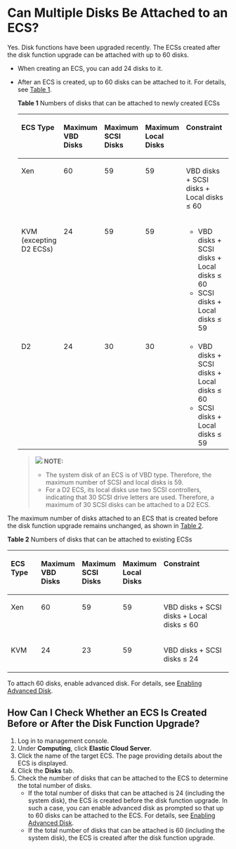 # Can Multiple Disks Be Attached to an ECS?<a name="EN-US_TOPIC_0018073215"></a>

Yes. Disk functions have been upgraded recently. The ECSs created after the disk function upgrade can be attached with up to 60 disks.

-   When creating an ECS, you can add 24 disks to it.
-   After an ECS is created, up to 60 disks can be attached to it. For details, see  [Table 1](#table132723712109).

    **Table  1**  Numbers of disks that can be attached to newly created ECSs

    <a name="table132723712109"></a>
    <table><thead align="left"><tr id="row02721979101"><th class="cellrowborder" valign="top" width="15.841584158415841%" id="mcps1.2.6.1.1"><p id="p027217761015"><a name="p027217761015"></a><a name="p027217761015"></a>ECS Type</p>
    </th>
    <th class="cellrowborder" valign="top" width="13.861386138613863%" id="mcps1.2.6.1.2"><p id="p917894151219"><a name="p917894151219"></a><a name="p917894151219"></a>Maximum VBD Disks</p>
    </th>
    <th class="cellrowborder" valign="top" width="13.861386138613863%" id="mcps1.2.6.1.3"><p id="p152727719108"><a name="p152727719108"></a><a name="p152727719108"></a>Maximum SCSI Disks</p>
    </th>
    <th class="cellrowborder" valign="top" width="14.85148514851485%" id="mcps1.2.6.1.4"><p id="p12723714105"><a name="p12723714105"></a><a name="p12723714105"></a>Maximum Local Disks</p>
    </th>
    <th class="cellrowborder" valign="top" width="41.584158415841586%" id="mcps1.2.6.1.5"><p id="p6373121871215"><a name="p6373121871215"></a><a name="p6373121871215"></a>Constraint</p>
    </th>
    </tr>
    </thead>
    <tbody><tr id="row92722781013"><td class="cellrowborder" valign="top" width="15.841584158415841%" headers="mcps1.2.6.1.1 "><p id="p19272177171019"><a name="p19272177171019"></a><a name="p19272177171019"></a>Xen</p>
    </td>
    <td class="cellrowborder" valign="top" width="13.861386138613863%" headers="mcps1.2.6.1.2 "><p id="p327217161014"><a name="p327217161014"></a><a name="p327217161014"></a>60</p>
    </td>
    <td class="cellrowborder" valign="top" width="13.861386138613863%" headers="mcps1.2.6.1.3 "><p id="p1727287171014"><a name="p1727287171014"></a><a name="p1727287171014"></a>59</p>
    </td>
    <td class="cellrowborder" valign="top" width="14.85148514851485%" headers="mcps1.2.6.1.4 "><p id="p4272187101010"><a name="p4272187101010"></a><a name="p4272187101010"></a>59</p>
    </td>
    <td class="cellrowborder" valign="top" width="41.584158415841586%" headers="mcps1.2.6.1.5 "><p id="p627207101011"><a name="p627207101011"></a><a name="p627207101011"></a>VBD disks + SCSI disks + Local disks ≤ 60</p>
    </td>
    </tr>
    <tr id="row132721977109"><td class="cellrowborder" valign="top" width="15.841584158415841%" headers="mcps1.2.6.1.1 "><p id="p827212711020"><a name="p827212711020"></a><a name="p827212711020"></a>KVM (excepting D2 ECSs)</p>
    </td>
    <td class="cellrowborder" valign="top" width="13.861386138613863%" headers="mcps1.2.6.1.2 "><p id="p132721174105"><a name="p132721174105"></a><a name="p132721174105"></a>24</p>
    </td>
    <td class="cellrowborder" valign="top" width="13.861386138613863%" headers="mcps1.2.6.1.3 "><p id="p192721675101"><a name="p192721675101"></a><a name="p192721675101"></a>59</p>
    </td>
    <td class="cellrowborder" valign="top" width="14.85148514851485%" headers="mcps1.2.6.1.4 "><p id="p1427216719100"><a name="p1427216719100"></a><a name="p1427216719100"></a>59</p>
    </td>
    <td class="cellrowborder" valign="top" width="41.584158415841586%" headers="mcps1.2.6.1.5 "><a name="ul2906196141610"></a><a name="ul2906196141610"></a><ul id="ul2906196141610"><li>VBD disks + SCSI disks + Local disks ≤ 60</li><li>SCSI disks + Local disks ≤ 59</li></ul>
    </td>
    </tr>
    <tr id="row927215717107"><td class="cellrowborder" valign="top" width="15.841584158415841%" headers="mcps1.2.6.1.1 "><p id="p122725791017"><a name="p122725791017"></a><a name="p122725791017"></a>D2</p>
    </td>
    <td class="cellrowborder" valign="top" width="13.861386138613863%" headers="mcps1.2.6.1.2 "><p id="p152726711019"><a name="p152726711019"></a><a name="p152726711019"></a>24</p>
    </td>
    <td class="cellrowborder" valign="top" width="13.861386138613863%" headers="mcps1.2.6.1.3 "><p id="p82725711108"><a name="p82725711108"></a><a name="p82725711108"></a>30</p>
    </td>
    <td class="cellrowborder" valign="top" width="14.85148514851485%" headers="mcps1.2.6.1.4 "><p id="p1827218718109"><a name="p1827218718109"></a><a name="p1827218718109"></a>30</p>
    </td>
    <td class="cellrowborder" valign="top" width="41.584158415841586%" headers="mcps1.2.6.1.5 "><a name="ul112430493112"></a><a name="ul112430493112"></a><ul id="ul112430493112"><li>VBD disks + SCSI disks + Local disks ≤ 60</li><li>SCSI disks + Local disks ≤ 59</li></ul>
    </td>
    </tr>
    </tbody>
    </table>

    >![](/images/icon-note.gif) **NOTE:**   
    >-   The system disk of an ECS is of VBD type. Therefore, the maximum number of SCSI and local disks is 59.  
    >-   For a D2 ECS, its local disks use two SCSI controllers, indicating that 30 SCSI drive letters are used. Therefore, a maximum of 30 SCSI disks can be attached to a D2 ECS.  


The maximum number of disks attached to an ECS that is created before the disk function upgrade remains unchanged, as shown in  [Table 2](#table560419017214).

**Table  2**  Numbers of disks that can be attached to existing ECSs

<a name="table560419017214"></a>
<table><thead align="left"><tr id="row6604130162112"><th class="cellrowborder" valign="top" width="16.161616161616163%" id="mcps1.2.6.1.1"><p id="p4131938142112"><a name="p4131938142112"></a><a name="p4131938142112"></a>ECS Type</p>
</th>
<th class="cellrowborder" valign="top" width="14.141414141414144%" id="mcps1.2.6.1.2"><p id="p1513133811212"><a name="p1513133811212"></a><a name="p1513133811212"></a>Maximum VBD Disks</p>
</th>
<th class="cellrowborder" valign="top" width="13.131313131313133%" id="mcps1.2.6.1.3"><p id="p181311438122113"><a name="p181311438122113"></a><a name="p181311438122113"></a>Maximum SCSI Disks</p>
</th>
<th class="cellrowborder" valign="top" width="15.151515151515152%" id="mcps1.2.6.1.4"><p id="p181312038112118"><a name="p181312038112118"></a><a name="p181312038112118"></a>Maximum Local Disks</p>
</th>
<th class="cellrowborder" valign="top" width="41.41414141414141%" id="mcps1.2.6.1.5"><p id="p19146103818212"><a name="p19146103818212"></a><a name="p19146103818212"></a>Constraint</p>
</th>
</tr>
</thead>
<tbody><tr id="row1860480112111"><td class="cellrowborder" valign="top" width="16.161616161616163%" headers="mcps1.2.6.1.1 "><p id="p15636044182114"><a name="p15636044182114"></a><a name="p15636044182114"></a>Xen</p>
</td>
<td class="cellrowborder" valign="top" width="14.141414141414144%" headers="mcps1.2.6.1.2 "><p id="p1960410182120"><a name="p1960410182120"></a><a name="p1960410182120"></a>60</p>
</td>
<td class="cellrowborder" valign="top" width="13.131313131313133%" headers="mcps1.2.6.1.3 "><p id="p146044012211"><a name="p146044012211"></a><a name="p146044012211"></a>59</p>
</td>
<td class="cellrowborder" valign="top" width="15.151515151515152%" headers="mcps1.2.6.1.4 "><p id="p14604105212"><a name="p14604105212"></a><a name="p14604105212"></a>59</p>
</td>
<td class="cellrowborder" valign="top" width="41.41414141414141%" headers="mcps1.2.6.1.5 "><p id="p106049018217"><a name="p106049018217"></a><a name="p106049018217"></a>VBD disks + SCSI disks + Local disks ≤ 60</p>
</td>
</tr>
<tr id="row1060413042110"><td class="cellrowborder" valign="top" width="16.161616161616163%" headers="mcps1.2.6.1.1 "><p id="p17652154482116"><a name="p17652154482116"></a><a name="p17652154482116"></a>KVM</p>
</td>
<td class="cellrowborder" valign="top" width="14.141414141414144%" headers="mcps1.2.6.1.2 "><p id="p106048016214"><a name="p106048016214"></a><a name="p106048016214"></a>24</p>
</td>
<td class="cellrowborder" valign="top" width="13.131313131313133%" headers="mcps1.2.6.1.3 "><p id="p1260416011216"><a name="p1260416011216"></a><a name="p1260416011216"></a>23</p>
</td>
<td class="cellrowborder" valign="top" width="15.151515151515152%" headers="mcps1.2.6.1.4 "><p id="p239139133411"><a name="p239139133411"></a><a name="p239139133411"></a>59</p>
</td>
<td class="cellrowborder" valign="top" width="41.41414141414141%" headers="mcps1.2.6.1.5 "><p id="p1360415014219"><a name="p1360415014219"></a><a name="p1360415014219"></a>VBD disks + SCSI disks ≤ 24</p>
</td>
</tr>
</tbody>
</table>

To attach 60 disks, enable advanced disk. For details, see  [Enabling Advanced Disk](enabling-advanced-disk.md).

## How Can I Check Whether an ECS Is Created Before or After the Disk Function Upgrade?<a name="section137641439201"></a>

1.  Log in to management console.
2.  Under  **Computing**, click  **Elastic Cloud Server**.
3.  Click the name of the target ECS. The page providing details about the ECS is displayed.
4.  Click the  **Disks**  tab.
5.  Check the number of disks that can be attached to the ECS to determine the total number of disks.
    -   If the total number of disks that can be attached is 24 \(including the system disk\), the ECS is created before the disk function upgrade. In such a case, you can enable advanced disk as prompted so that up to 60 disks can be attached to the ECS. For details, see  [Enabling Advanced Disk](enabling-advanced-disk.md).
    -   If the total number of disks that can be attached is 60 \(including the system disk\), the ECS is created after the disk function upgrade.


